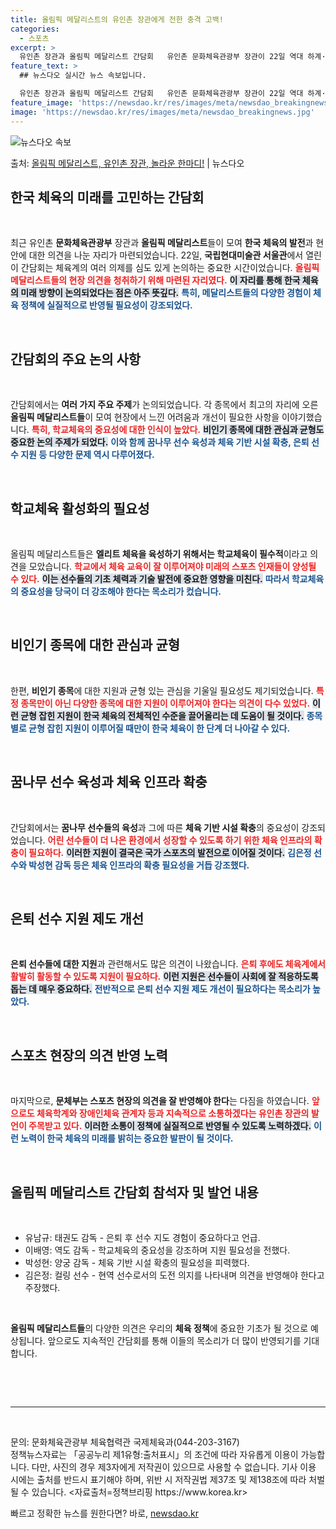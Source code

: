 ```yaml
---
title: 올림픽 메달리스트의 유인촌 장관에게 전한 충격 고백!
categories:
  - 스포츠
excerpt: >
  유인촌 장관과 올림픽 메달리스트 간담회   유인촌 문화체육관광부 장관이 22일 역대 하계·동계 올림픽 메달리…
feature_text: >
  ## 뉴스다오 실시간 뉴스 속보입니다.

  유인촌 장관과 올림픽 메달리스트 간담회   유인촌 문화체육관광부 장관이 22일 역대 하계·동계 올림픽 메달리…
feature_image: 'https://newsdao.kr/res/images/meta/newsdao_breakingnews.jpg'
image: 'https://newsdao.kr/res/images/meta/newsdao_breakingnews.jpg'
---
```


![뉴스다오 속보](https://newsdao.kr/res/images/meta/newsdao_breakingnews.jpg)

<p>출처: <a href="https://newsdao.kr/4981" rel="dofollow">올림픽 메달리스트, 유인촌 장관, 놀라운 한마디!</a> | 뉴스다오</p>

<h2 data-ke-size="size26">한국 체육의 미래를 고민하는 간담회</h2>

<p data-ke-size="size16">&nbsp;</p>

최근 유인촌 <b>문화체육관광부</b> 장관과 <b>올림픽 메달리스트</b>들이 모여 <b>한국 체육의 발전</b>과 현안에 대한 의견을 나눈 자리가 마련되었습니다. 22일, <b>국립현대미술관 서울관</b>에서 열린 이 간담회는 체육계의 여러 의제를 심도 있게 논의하는 중요한 시간이었습니다. <b><span style="color: #ee2323;">올림픽 메달리스트들의 현장 의견을 청취하기 위해 마련된 자리였다.</span></b> <b><span style="background-color: #21538527;">이 자리를 통해 한국 체육의 미래 방향이 논의되었다는 점은 아주 뜻깊다.</span></b> <b><span style="color: #1a5490;">특히, 메달리스트들의 다양한 경험이 체육 정책에 실질적으로 반영될 필요성이 강조되었다.</span></b></p>

<p data-ke-size="size16">&nbsp;</p>

<h2 data-ke-size="size26">간담회의 주요 논의 사항</h2>

<p data-ke-size="size16">&nbsp;</p>

간담회에서는 <b>여러 가지 주요 주제</b>가 논의되었습니다. 각 종목에서 최고의 자리에 오른 <b>올림픽 메달리스트들</b>이 모여 현장에서 느낀 어려움과 개선이 필요한 사항을 이야기했습니다. <b><span style="color: #ee2323;">특히, 학교체육의 중요성에 대한 인식이 높았다.</span></b> <b><span style="background-color: #21538527;">비인기 종목에 대한 관심과 균형도 중요한 논의 주제가 되었다.</span></b> <b><span style="color: #1a5490;">이와 함께 꿈나무 선수 육성과 체육 기반 시설 확충, 은퇴 선수 지원 등 다양한 문제 역시 다루어졌다.</span></b></p>

<p data-ke-size="size16">&nbsp;</p>

<h2 data-ke-size="size26">학교체육 활성화의 필요성</h2>

<p data-ke-size="size16">&nbsp;</p>

올림픽 메달리스트들은 <b>엘리트 체육을 육성하기 위해서는 학교체육이 필수적</b>이라고 의견을 모았습니다. <b><span style="color: #ee2323;">학교에서 체육 교육이 잘 이루어져야 미래의 스포츠 인재들이 양성될 수 있다.</span></b> <b><span style="background-color: #21538527;">이는 선수들의 기초 체력과 기술 발전에 중요한 영향을 미친다.</span></b> <b><span style="color: #1a5490;">따라서 학교체육의 중요성을 당국이 더 강조해야 한다는 목소리가 컸습니다.</span></b></p>

<p data-ke-size="size16">&nbsp;</p>

<h2 data-ke-size="size26">비인기 종목에 대한 관심과 균형</h2>

<p data-ke-size="size16">&nbsp;</p>

한편, <b>비인기 종목</b>에 대한 지원과 균형 있는 관심을 기울일 필요성도 제기되었습니다. <b><span style="color: #ee2323;">특정 종목만이 아닌 다양한 종목에 대한 지원이 이루어져야 한다는 의견이 다수 있었다.</span></b> <b><span style="background-color: #21538527;">이런 균형 잡힌 지원이 한국 체육의 전체적인 수준을 끌어올리는 데 도움이 될 것이다.</span></b> <b><span style="color: #1a5490;">종목 별로 균형 잡힌 지원이 이루어질 때만이 한국 체육이 한 단계 더 나아갈 수 있다.</span></b></p>

<p data-ke-size="size16">&nbsp;</p>

<h2 data-ke-size="size26">꿈나무 선수 육성과 체육 인프라 확충</h2>

<p data-ke-size="size16">&nbsp;</p>

간담회에서는 <b>꿈나무 선수들의 육성</b>과 그에 따른 <b>체육 기반 시설 확충</b>의 중요성이 강조되었습니다. <b><span style="color: #ee2323;">어린 선수들이 더 나은 환경에서 성장할 수 있도록 하기 위한 체육 인프라의 확충이 필요하다.</span></b> <b><span style="background-color: #21538527;">이러한 지원이 결국은 국가 스포츠의 발전으로 이어질 것이다.</span></b> <b><span style="color: #1a5490;">김은정 선수와 박성현 감독 등은 체육 인프라의 확충 필요성을 거듭 강조했다.</span></b></p>

<p data-ke-size="size16">&nbsp;</p>

<h2 data-ke-size="size26">은퇴 선수 지원 제도 개선</h2>

<p data-ke-size="size16">&nbsp;</p>

<b>은퇴 선수들에 대한 지원</b>과 관련해서도 많은 의견이 나왔습니다. <b><span style="color: #ee2323;">은퇴 후에도 체육계에서 활발히 활동할 수 있도록 지원이 필요하다.</span></b> <b><span style="background-color: #21538527;">이런 지원은 선수들이 사회에 잘 적응하도록 돕는 데 매우 중요하다.</span></b> <b><span style="color: #1a5490;">전반적으로 은퇴 선수 지원 제도 개선이 필요하다는 목소리가 높았다.</span></b></p>

<p data-ke-size="size16">&nbsp;</p>

<h2 data-ke-size="size26">스포츠 현장의 의견 반영 노력</h2>

<p data-ke-size="size16">&nbsp;</p>

마지막으로, <b>문체부는 스포츠 현장의 의견을 잘 반영해야 한다</b>는 다짐을 하였습니다. <b><span style="color: #ee2323;">앞으로도 체육학계와 장애인체육 관계자 등과 지속적으로 소통하겠다는 유인촌 장관의 발언이 주목받고 있다.</span></b> <b><span style="background-color: #21538527;">이러한 소통이 정책에 실질적으로 반영될 수 있도록 노력하겠다.</span></b> <b><span style="color: #1a5490;">이런 노력이 한국 체육의 미래를 밝히는 중요한 발판이 될 것이다.</span></b></p>

<p data-ke-size="size16">&nbsp;</p>

<h2 data-ke-size="size26">올림픽 메달리스트 간담회 참석자 및 발언 내용</h2>

<p data-ke-size="size16">&nbsp;</p>

<ul>
    <li>유남규: 태권도 감독 - 은퇴 후 선수 지도 경험이 중요하다고 언급.</li>
    <li>이배영: 역도 감독 - 학교체육의 중요성을 강조하며 지원 필요성을 전했다.</li>
    <li>박성현: 양궁 감독 - 체육 기반 시설 확충의 필요성을 피력했다.</li>
    <li>김은정: 컬링 선수 - 현역 선수로서의 도전 의지를 나타내며 의견을 반영해야 한다고 주장했다.</li>
</ul>

<p data-ke-size="size16">&nbsp;</p>

<b>올림픽 메달리스트들</b>의 다양한 의견은 우리의 <b>체육 정책</b>에 중요한 기초가 될 것으로 예상됩니다. 앞으로도 지속적인 간담회를 통해 이들의 목소리가 더 많이 반영되기를 기대합니다.

<p data-ke-size="size16">&nbsp;</p>

<br />
<hr />
<br />
<p data-ke-size="size16">문의: 문화체육관광부 체육협력관 국제체육과(044-203-3167) <br />정책뉴스자료는 「공공누리 제1유형:출처표시」의 조건에 따라 자유롭게 이용이 가능합니다. 다만, 사진의 경우 제3자에게 저작권이 있으므로 사용할 수 없습니다. 기사 이용 시에는 출처를 반드시 표기해야 하며, 위반 시 저작권법 제37조 및 제138조에 따라 처벌될 수 있습니다. <자료출처=정책브리핑 https://www.korea.kr></p> 

빠르고 정확한 뉴스를 원한다면? 바로, <a href="https://newsdao.kr" rel="dofollow">newsdao.kr</a>


